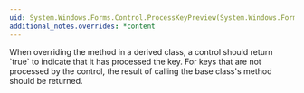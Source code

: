 ```yaml
---
uid: System.Windows.Forms.Control.ProcessKeyPreview(System.Windows.Forms.Message@)
additional_notes.overrides: *content
---
```


<p>When overriding the <xref href="System.Windows.Forms.Control.ProcessKeyPreview(System.Windows.Forms.Message@)"></xref> method in a derived class, a control should return `true` to indicate that it has processed the key. For keys that are not processed by the control, the result of calling the base class's <xref href="System.Windows.Forms.Control.ProcessKeyPreview(System.Windows.Forms.Message@)"></xref> method should be returned.</p>


